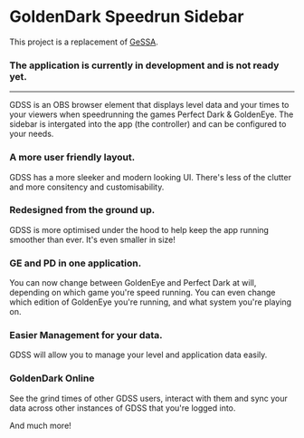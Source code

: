 # GoldenDark Speedrun Sidebar
This project is a replacement of [GeSSA](https://github.com/LostMyTriforce/gessa/).


### The application is currently in development and is not ready yet.
---

GDSS is an OBS browser element that displays level data and your times to your viewers when speedrunning the games Perfect Dark & GoldenEye. The sidebar is intergated into the app (the controller) and can be configured to your needs.

### A more user friendly layout.
GDSS has a more sleeker and modern looking UI. There's less of the clutter and more consitency and customisability.

### Redesigned from the ground up.
GDSS is more optimised under the hood to help keep the app running smoother than ever. It's even smaller in size!

### GE and PD in one application.
You can now change between GoldenEye and Perfect Dark at will, depending on which game you're speed running. You can even change which edition of GoldenEye you're running, and what system you're playing on.

### Easier Management for your data.
GDSS will allow you to manage your level and application data easily.

### GoldenDark Online
See the grind times of other GDSS users, interact with them and sync your data across other instances of GDSS that you're logged into.

And much more!
